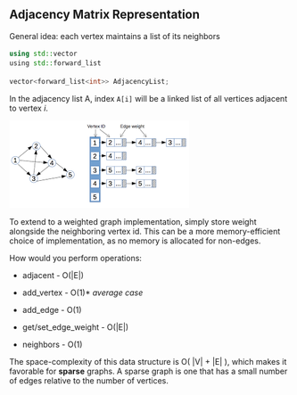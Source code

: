 
## Adjacency Matrix Representation

General idea: each vertex maintains a list of its neighbors

```c++
using std::vector
using std::forward_list

vector<forward_list<int>> AdjacencyList;
```

In the adjacency list A, index ```A[i]``` will be a linked list of all vertices adjacent to vertex _i_.

![](img%2Fadj-list.png)

To extend to a weighted graph implementation, simply store weight alongside the neighboring vertex id. This can be a more memory-efficient choice of implementation, as no memory is allocated for non-edges.


How would you perform operations:

  * adjacent - O(|E|)
    
  * add_vertex - O(1)* _average case_
    
  * add_edge - O(1)
    
  * get/set_edge_weight - O(|E|)
    
  * neighbors - O(1)


The space-complexity of this data structure is O( |V| + |E| ),
which makes it favorable for **sparse** graphs. A sparse graph is one that has a small number of edges relative to the number of vertices.
